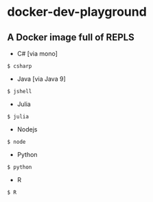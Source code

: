 # docker-dev-playground

## A Docker image full of REPLS

- C# [via mono]

```
$ csharp
```

- Java [via Java 9]

```
$ jshell
```

- Julia

```
$ julia
```

- Nodejs

```
$ node
```

- Python

``` 
$ python
```

- R

```
$ R
```


